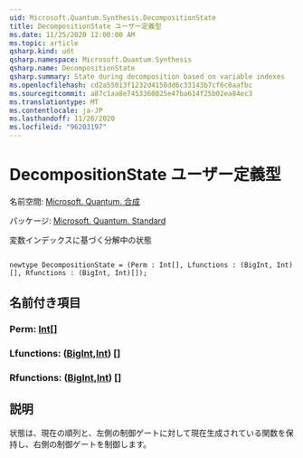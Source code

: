 ```yaml
---
uid: Microsoft.Quantum.Synthesis.DecompositionState
title: DecompositionState ユーザー定義型
ms.date: 11/25/2020 12:00:00 AM
ms.topic: article
qsharp.kind: udt
qsharp.namespace: Microsoft.Quantum.Synthesis
qsharp.name: DecompositionState
qsharp.summary: State during decomposition based on variable indexes
ms.openlocfilehash: cd2a55013f1232d4158dd6c33143b7cf6c0aafbc
ms.sourcegitcommit: a87c1aa8e7453360025e47ba614f25b02ea84ec3
ms.translationtype: MT
ms.contentlocale: ja-JP
ms.lasthandoff: 11/26/2020
ms.locfileid: "96203197"
---
```

# <a name="decompositionstate-user-defined-type"></a>DecompositionState ユーザー定義型

名前空間: [Microsoft. Quantum. 合成](xref:Microsoft.Quantum.Synthesis)

パッケージ: [Microsoft. Quantum. Standard](https://nuget.org/packages/Microsoft.Quantum.Standard)


変数インデックスに基づく分解中の状態

```qsharp

newtype DecompositionState = (Perm : Int[], Lfunctions : (BigInt, Int)[], Rfunctions : (BigInt, Int)[]);
```



## <a name="named-items"></a>名前付き項目

### <a name="perm--int"></a>Perm: [Int](xref:microsoft.quantum.lang-ref.int)[]


### <a name="lfunctions--bigintint"></a>Lfunctions: ([BigInt](xref:microsoft.quantum.lang-ref.bigint),[Int](xref:microsoft.quantum.lang-ref.int)) []


### <a name="rfunctions--bigintint"></a>Rfunctions: ([BigInt](xref:microsoft.quantum.lang-ref.bigint),[Int](xref:microsoft.quantum.lang-ref.int)) []



## <a name="description"></a>説明

状態は、現在の順列と、左側の制御ゲートに対して現在生成されている関数を保持し、右側の制御ゲートを制御します。